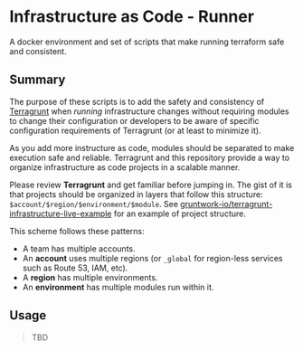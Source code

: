 # Infrastructure as Code - Runner

A docker environment and set of scripts that make running terraform safe and consistent.

## Summary

The purpose of these scripts is to add the safety and consistency of [Terragrunt](https://github.com/gruntwork-io/terragrunt)
when *running* infrastructure changes without requiring modules to change their configuration or developers to be aware of
specific configuration requirements of Terragrunt (or at least to minimize it).

As you add more instructure as code, modules should be separated to make execution safe and reliable. Terragrunt and this
repository provide a way to organize infrastructure as code projects in a scalable manner.

Please review **Terragrunt** and get familiar before jumping in. The gist of it is that projects should be organized in layers
that follow this structure: `$account/$region/$environment/$module`. See [gruntwork-io/terragrunt-infrastructure-live-example](https://github.com/gruntwork-io/terragrunt-infrastructure-live-example)
for an example of project structure.

This scheme follows these patterns:

- A team has multiple accounts.
- An **account** uses multiple regions (or `_global` for region-less services such as Route 53, IAM, etc).
- A **region** has multiple environments.
- An **environment** has multiple modules run within it.

## Usage

> TBD
